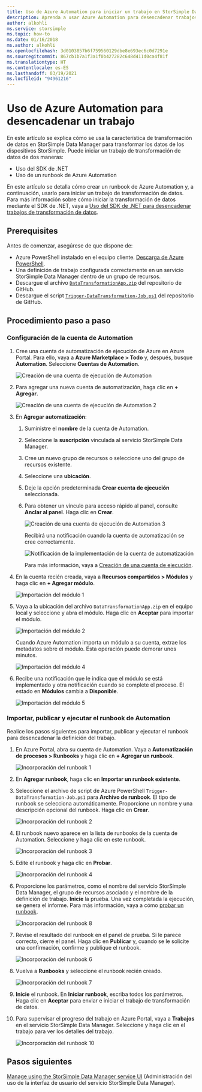 ```yaml
---
title: Uso de Azure Automation para iniciar un trabajo en StorSimple Data Manager
description: Aprenda a usar Azure Automation para desencadenar trabajos de StorSimple Data Manager
author: alkohli
ms.service: storsimple
ms.topic: how-to
ms.date: 01/16/2018
ms.author: alkohli
ms.openlocfilehash: 3d0103857b6f759560129dbe8e693ec6c0d7291e
ms.sourcegitcommit: 867cb1b7a1f3a1f0b427282c648d411d0ca4f81f
ms.translationtype: HT
ms.contentlocale: es-ES
ms.lasthandoff: 03/19/2021
ms.locfileid: "94961216"
---
```

# <a name="use-azure-automation-to-trigger-a-job"></a>Uso de Azure Automation para desencadenar un trabajo

En este artículo se explica cómo se usa la característica de transformación de datos en StorSimple Data Manager para transformar los datos de los dispositivos StorSimple. Puede iniciar un trabajo de transformación de datos de dos maneras: 

 - Uso del SDK de .NET
 - Uso de un runbook de Azure Automation
 
En este artículo se detalla cómo crear un runbook de Azure Automation y, a continuación, usarlo para iniciar un trabajo de transformación de datos. Para más información sobre cómo iniciar la transformación de datos mediante el SDK de .NET, vaya a [Uso del SDK de .NET para desencadenar trabajos de transformación de datos](storsimple-data-manager-dotnet-jobs.md).

## <a name="prerequisites"></a>Prerequisites

Antes de comenzar, asegúrese de que dispone de:

*   Azure PowerShell instalado en el equipo cliente. [Descarga de Azure PowerShell](/powershell/azure/azurerm/install-azurerm-ps).
*   Una definición de trabajo configurada correctamente en un servicio StorSimple Data Manager dentro de un grupo de recursos.
*   Descargue el archivo [`DataTransformationApp.zip`](https://github.com/Azure-Samples/storsimple-dotnet-data-manager-get-started/raw/master/Azure%20Automation%20For%20Data%20Manager/DataTransformationApp.zip) del repositorio de GitHub. 
*   Descargue el script [`Trigger-DataTransformation-Job.ps1`](https://github.com/Azure-Samples/storsimple-dotnet-data-manager-get-started/blob/master/Azure%20Automation%20For%20Data%20Manager/Trigger-DataTransformation-Job.ps1) del repositorio de GitHub.

## <a name="step-by-step-procedure"></a>Procedimiento paso a paso

### <a name="set-up-the-automation-account"></a>Configuración de la cuenta de Automation

1. Cree una cuenta de automatización de ejecución de Azure en Azure Portal. Para ello, vaya a **Azure Marketplace > Todo** y, después, busque **Automation**. Seleccione **Cuentas de Automation**.

    ![Creación de una cuenta de ejecución de Automation](./media/storsimple-data-manager-job-using-automation/search-automation-account1.png)

2. Para agregar una nueva cuenta de automatización, haga clic en **+ Agregar**.

    ![Creación de una cuenta de ejecución de Automation 2](./media/storsimple-data-manager-job-using-automation/add-automation-account1.png)

3. En **Agregar automatización**:

   1. Suministre el **nombre** de la cuenta de Automation.
   2. Seleccione la **suscripción** vinculada al servicio StorSimple Data Manager.
   3. Cree un nuevo grupo de recursos o seleccione uno del grupo de recursos existente.
   4. Seleccione una **ubicación**.
   5. Deje la opción predeterminada **Crear cuenta de ejecución** seleccionada.
   6. Para obtener un vínculo para acceso rápido al panel, consulte **Anclar al panel**. Haga clic en **Crear**.

      ![Creación de una cuenta de ejecución de Automation 3](./media/storsimple-data-manager-job-using-automation/create-automation-run-as-account.png)
    
      Recibirá una notificación cuando la cuenta de automatización se cree correctamente.
    
      ![Notificación de la implementación de la cuenta de automatización](./media/storsimple-data-manager-job-using-automation/deployment-automation-account-notification1.png)

      Para más información, vaya a [Creación de una cuenta de ejecución](../automation/manage-runas-account.md).

3. En la cuenta recién creada, vaya a **Recursos compartidos > Módulos** y haga clic en **+ Agregar módulo**.

    ![Importación del módulo 1](./media/storsimple-data-manager-job-using-automation/import-module-1.png)

4. Vaya a la ubicación del archivo `DataTransformationApp.zip` en el equipo local y seleccione y abra el módulo. Haga clic en **Aceptar** para importar el módulo.

    ![Importación del módulo 2](./media/storsimple-data-manager-job-using-automation/import-module-2.png)

   Cuando Azure Automation importa un módulo a su cuenta, extrae los metadatos sobre el módulo. Esta operación puede demorar unos minutos.

   ![Importación del módulo 4](./media/storsimple-data-manager-job-using-automation/import-module-4.png)

5. Recibe una notificación que le indica que el módulo se está implementado y otra notificación cuando se complete el proceso.  El estado en **Módulos** cambia a **Disponible**.

    ![Importación del módulo 5](./media/storsimple-data-manager-job-using-automation/import-module-5.png)

### <a name="import-publish-and-run-automation-runbook"></a>Importar, publicar y ejecutar el runbook de Automation

Realice los pasos siguientes para importar, publicar y ejecutar el runbook para desencadenar la definición del trabajo.

1. En Azure Portal, abra su cuenta de Automation. Vaya a **Automatización de procesos > Runbooks** y haga clic en **+ Agregar un runbook**.

    ![Incorporación del runbook 1](./media/storsimple-data-manager-job-using-automation/add-runbook-1.png)

2. En **Agregar runbook**, haga clic en **Importar un runbook existente**.

3. Seleccione el archivo de script de Azure PowerShell `Trigger-DataTransformation-Job.ps1` para **Archivo de runbook**. El tipo de runbook se selecciona automáticamente. Proporcione un nombre y una descripción opcional del runbook. Haga clic en **Crear**.

    ![Incorporación del runbook 2](./media/storsimple-data-manager-job-using-automation/add-runbook-2.png)

4. El runbook nuevo aparece en la lista de runbooks de la cuenta de Automation. Seleccione y haga clic en este runbook.

    ![Incorporación del runbook 3](./media/storsimple-data-manager-job-using-automation/add-runbook-3.png)

5. Edite el runbook y haga clic en **Probar**.

    ![Incorporación del runbook 4](./media/storsimple-data-manager-job-using-automation/add-runbook-4.png)

6. Proporcione los parámetros, como el nombre del servicio StorSimple Data Manager, el grupo de recursos asociado y el nombre de la definición de trabajo. **Inicie** la prueba. Una vez completada la ejecución, se genera el informe. Para más información, vaya a cómo [probar un runbook](../automation/learn/automation-tutorial-runbook-textual-powershell.md#step-3---test-the-runbook).

    ![Incorporación del runbook 8](./media/storsimple-data-manager-job-using-automation/add-runbook-8.png)    

7. Revise el resultado del runbook en el panel de prueba. Si le parece correcto, cierre el panel. Haga clic en **Publicar** y, cuando se le solicite una confirmación, confirme y publique el runbook.

    ![Incorporación del runbook 6](./media/storsimple-data-manager-job-using-automation/add-runbook-6.png)

8. Vuelva a **Runbooks** y seleccione el runbook recién creado.

    ![Incorporación del runbook 7](./media/storsimple-data-manager-job-using-automation/add-runbook-7.png)

9. **Inicie** el runbook. En **Iniciar runbook**, escriba todos los parámetros. Haga clic en **Aceptar** para enviar e iniciar el trabajo de transformación de datos.

10. Para supervisar el progreso del trabajo en Azure Portal, vaya a **Trabajos** en el servicio StorSimple Data Manager. Seleccione y haga clic en el trabajo para ver los detalles del trabajo.

    ![Incorporación del runbook 10](./media/storsimple-data-manager-job-using-automation/add-runbook-10.png)

## <a name="next-steps"></a>Pasos siguientes

[Manage using the StorSimple Data Manager service UI](storsimple-data-manager-ui.md) (Administración del uso de la interfaz de usuario del servicio StorSimple Data Manager).
